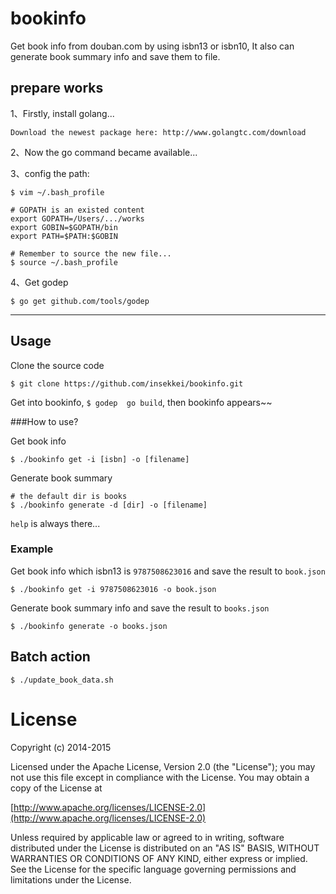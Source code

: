 # bookinfo

Get book info from douban.com by using isbn13 or isbn10, It also can generate book summary info and
save them to file.

## prepare works

1、Firstly, install golang...

	Download the newest package here: http://www.golangtc.com/download

2、Now the go command became available...

3、config the path:
	
	$ vim ~/.bash_profile
	
	# GOPATH is an existed content
	export GOPATH=/Users/.../works
	export GOBIN=$GOPATH/bin
	export PATH=$PATH:$GOBIN

	# Remember to source the new file...
	$ source ~/.bash_profile

4、Get godep

	$ go get github.com/tools/godep

----------------------------------------------------------------------------------

## Usage

Clone the source code

	$ git clone https://github.com/insekkei/bookinfo.git

Get into bookinfo, `$ godep  go build`, then bookinfo appears~~

###How to use?

Get book info

	$ ./bookinfo get -i [isbn] -o [filename]

Generate book summary

	# the default dir is books
	$ ./bookinfo generate -d [dir] -o [filename]

`help` is always there...

### Example

Get book info which isbn13 is `9787508623016` and save the result to `book.json`

	$ ./bookinfo get -i 9787508623016 -o book.json

Generate book summary info and save the result to `books.json`

	$ ./bookinfo generate -o books.json

## Batch action

	$ ./update_book_data.sh


# License

Copyright (c) 2014-2015 

Licensed under the Apache License, Version 2.0 (the "License");
you may not use this file except in compliance with the License.
You may obtain a copy of the License at

[http://www.apache.org/licenses/LICENSE-2.0](http://www.apache.org/licenses/LICENSE-2.0)

Unless required by applicable law or agreed to in writing, software
distributed under the License is distributed on an "AS IS" BASIS,
WITHOUT WARRANTIES OR CONDITIONS OF ANY KIND, either express or implied.
See the License for the specific language governing permissions and
limitations under the License.

